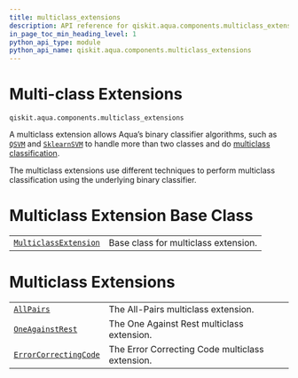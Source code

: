 ```yaml
---
title: multiclass_extensions
description: API reference for qiskit.aqua.components.multiclass_extensions
in_page_toc_min_heading_level: 1
python_api_type: module
python_api_name: qiskit.aqua.components.multiclass_extensions
---
```


<span id="module-qiskit.aqua.components.multiclass_extensions" />

<span id="qiskit-aqua-components-multiclass-extensions" />

<span id="multi-class-extensions-qiskit-aqua-components-multiclass-extensions" />

# Multi-class Extensions

<span id="module-qiskit.aqua.components.multiclass_extensions" />

`qiskit.aqua.components.multiclass_extensions`

A multiclass extension allows Aqua’s binary classifier algorithms, such as [`QSVM`](qiskit.aqua.algorithms.QSVM#qiskit.aqua.algorithms.QSVM "qiskit.aqua.algorithms.QSVM") and [`SklearnSVM`](qiskit.aqua.algorithms.SklearnSVM#qiskit.aqua.algorithms.SklearnSVM "qiskit.aqua.algorithms.SklearnSVM") to handle more than two classes and do [multiclass classification](https://en.wikipedia.org/wiki/Multiclass_classification).

The multiclass extensions use different techniques to perform multiclass classification using the underlying binary classifier.

# Multiclass Extension Base Class

|                                                                                                                                                                                                                               |                                      |
| ----------------------------------------------------------------------------------------------------------------------------------------------------------------------------------------------------------------------------- | ------------------------------------ |
| [`MulticlassExtension`](qiskit.aqua.components.multiclass_extensions.MulticlassExtension#qiskit.aqua.components.multiclass_extensions.MulticlassExtension "qiskit.aqua.components.multiclass_extensions.MulticlassExtension") | Base class for multiclass extension. |

# Multiclass Extensions

|                                                                                                                                                                                                                               |                                                 |
| ----------------------------------------------------------------------------------------------------------------------------------------------------------------------------------------------------------------------------- | ----------------------------------------------- |
| [`AllPairs`](qiskit.aqua.components.multiclass_extensions.AllPairs#qiskit.aqua.components.multiclass_extensions.AllPairs "qiskit.aqua.components.multiclass_extensions.AllPairs")                                             | The All-Pairs multiclass extension.             |
| [`OneAgainstRest`](qiskit.aqua.components.multiclass_extensions.OneAgainstRest#qiskit.aqua.components.multiclass_extensions.OneAgainstRest "qiskit.aqua.components.multiclass_extensions.OneAgainstRest")                     | The One Against Rest multiclass extension.      |
| [`ErrorCorrectingCode`](qiskit.aqua.components.multiclass_extensions.ErrorCorrectingCode#qiskit.aqua.components.multiclass_extensions.ErrorCorrectingCode "qiskit.aqua.components.multiclass_extensions.ErrorCorrectingCode") | The Error Correcting Code multiclass extension. |

